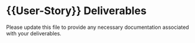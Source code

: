 # {{User-Story}} Deliverables

Please update this file to provide any necessary documentation associated with your deliverables.
